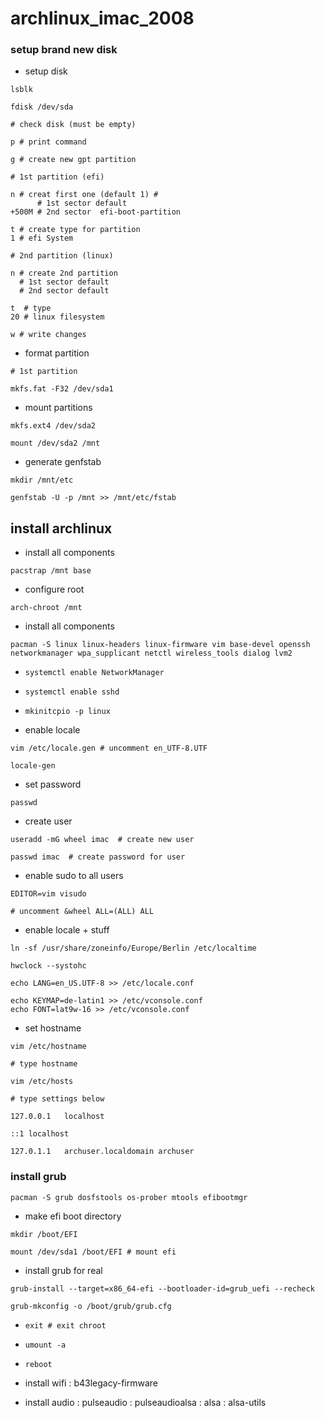# archlinux_imac_2008


### setup brand new disk

- setup disk

```
lsblk

fdisk /dev/sda

# check disk (must be empty)

p # print command

g # create new gpt partition

# 1st partition (efi)

n # creat first one (default 1) #
      # 1st sector default
+500M # 2nd sector  efi-boot-partition

t # create type for partition
1 # efi System

# 2nd partition (linux)

n # create 2nd partition
  # 1st sector default
  # 2nd sector default

t  # type
20 # linux filesystem

w # write changes
```




- format partition

```
# 1st partition

mkfs.fat -F32 /dev/sda1
```

- mount partitions


```
mkfs.ext4 /dev/sda2

mount /dev/sda2 /mnt
```

- generate genfstab

```
mkdir /mnt/etc

genfstab -U -p /mnt >> /mnt/etc/fstab
```



## install archlinux


- install all components

```
pacstrap /mnt base
```



- configure root

```
arch-chroot /mnt
```

- install all components

```
pacman -S linux linux-headers linux-firmware vim base-devel openssh networkmanager wpa_supplicant netctl wireless_tools dialog lvm2
```

- `systemctl enable NetworkManager`
- `systemctl enable sshd`


- `mkinitcpio -p linux`


- enable locale

```
vim /etc/locale.gen # uncomment en_UTF-8.UTF

locale-gen
```



- set password

`passwd`

- create user

```
useradd -mG wheel imac  # create new user

passwd imac  # create password for user
```

- enable sudo to all users

```
EDITOR=vim visudo

# uncomment &wheel ALL=(ALL) ALL
```




- enable locale + stuff

```
ln -sf /usr/share/zoneinfo/Europe/Berlin /etc/localtime

hwclock --systohc

echo LANG=en_US.UTF-8 >> /etc/locale.conf

echo KEYMAP=de-latin1 >> /etc/vconsole.conf
echo FONT=lat9w-16 >> /etc/vconsole.conf
```



- set hostname 

```
vim /etc/hostname

# type hostname

vim /etc/hosts

# type settings below

127.0.0.1	localhost

::1 localhost

127.0.1.1	archuser.localdomain archuser
```




### install grub

`pacman -S grub dosfstools os-prober mtools efibootmgr`

- make efi boot directory

```
mkdir /boot/EFI

mount /dev/sda1 /boot/EFI # mount efi 
```


- install grub for real

`grub-install --target=x86_64-efi --bootloader-id=grub_uefi --recheck`

`grub-mkconfig -o /boot/grub/grub.cfg `



- `exit # exit chroot`

- `umount -a`

- `reboot`



- install wifi 
: b43legacy-firmware


- install audio
: pulseaudio
: pulseaudioalsa
: alsa
: alsa-utils


